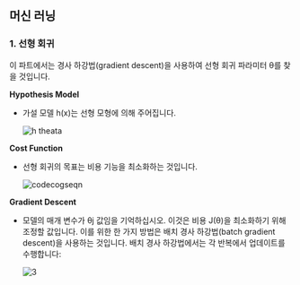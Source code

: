 ## 머신 러닝

### 1. 선형 회귀
이 파트에서는 경사 하강법(gradient descent)을 사용하여 선형 회귀 파라미터 θ를 찾을 것입니다.

__Hypothesis Model__
- 가설 모델 h(x)는 선형 모형에 의해 주어집니다. 

	![h theata](https://user-images.githubusercontent.com/38908132/49339027-7dab1680-f66e-11e8-91f4-0352437d0935.gif)
	
__Cost Function__

- 선형 회귀의 목표는 비용 기능을 최소화하는 것입니다. 

	![codecogseqn](https://user-images.githubusercontent.com/38908132/49338989-beeef680-f66d-11e8-8b51-a9865da43f0c.gif)

__Gradient Descent__
- 모델의 매개 변수가 θj 값임을 기억하십시오. 이것은 비용 J(θ)을 최소화하기 위해 조정할 값입니다. 이를 위한 한 가지 방법은 배치 경사 하강법(batch gradient descent)을 사용하는 것입니다. 배치 경사 하강법에서는 각 반복에서 업데이트를 수행합니다:

	![3](https://user-images.githubusercontent.com/38908132/49339052-104bb580-f66f-11e8-9068-016b9c7ef3ba.gif)

